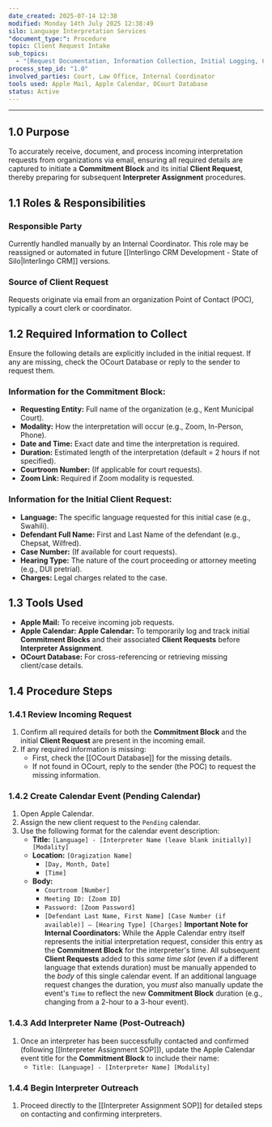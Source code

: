 ```yaml
---
date_created: 2025-07-14 12:38
modified: Monday 14th July 2025 12:38:49
silo: Language Interpretation Services
"document_type:": Procedure
topic: Client Request Intake
sub_topics:
  - "[Request Documentation, Information Collection, Initial Logging, Communication Workflow"
process_step_id: "1.0"
involved_parties: Court, Law Office, Internal Coordinator
tools used: Apple Mail, Apple Calendar, OCourt Database
status: Active
---
```

---

## 1.0 Purpose
To accurately receive, document, and process incoming interpretation requests from organizations via email, ensuring all required details are captured to initiate a **Commitment Block** and its initial **Client Request**, thereby preparing for subsequent **Interpreter Assignment** procedures.

## 1.1 Roles & Responsibilities

### Responsible Party
Currently handled manually by an Internal Coordinator. This role may be reassigned or automated in future [[Interlingo CRM Development - State of Silo|Interlingo CRM]] versions.

### Source of Client Request
Requests originate via email from an organization Point of Contact (POC), typically a court clerk or coordinator.

## 1.2 Required Information to Collect
Ensure the following details are explicitly included in the initial request. If any are missing, check the OCourt Database or reply to the sender to request them.
### Information for the **Commitment Block**:
- **Requesting Entity:** Full name of the organization (e.g., Kent Municipal Court).
- **Modality:** How the interpretation will occur (e.g., Zoom, In-Person, Phone).
- **Date and Time:** Exact date and time the interpretation is required.
- **Duration:** Estimated length of the interpretation (default = 2 hours if not specified).
- **Courtroom Number:** (If applicable for court requests).
- **Zoom Link:** Required if Zoom modality is requested.
### Information for the Initial **Client Request**:
- **Language:** The specific language requested for this initial case (e.g., Swahili).
- **Defendant Full Name:** First and Last Name of the defendant (e.g., Chepsat, Wilfred).
- **Case Number:** (If available for court requests).
- **Hearing Type:** The nature of the court proceeding or attorney meeting (e.g., DUI pretrial).
- **Charges:** Legal charges related to the case.

## 1.3 Tools Used
-   **Apple Mail:** To receive incoming job requests.
-   **Apple Calendar:** **Apple Calendar:** To temporarily log and track initial **Commitment Blocks** and their associated **Client Requests** before **Interpreter Assignment**.
-   **OCourt Database:** For cross-referencing or retrieving missing client/case details.

## 1.4 Procedure Steps

### 1.4.1 Review Incoming Request

1. Confirm all required details for both the **Commitment Block** and the initial **Client Request** are present in the incoming email.
2.  If any required information is missing:
    * First, check the [[OCourt Database]] for the missing details.
    * If not found in OCourt, reply to the sender (the POC) to request the missing information.

### 1.4.2 Create Calendar Event (Pending Calendar)
1.  Open Apple Calendar.
2.  Assign the new client request to the `Pending` calendar.
3.  Use the following format for the calendar event description:
    * **Title:** `[Language] - [Interpreter Name (leave blank initially)] [Modality]`
    * **Location:** `[Oragization Name]`
        * `[Day, Month, Date]`
        * `[Time]`
    * **Body:**
        * `Courtroom [Number]`
        * `Meeting ID: [Zoom ID]`
        * `Password: [Zoom Password]`
        * `[Defendant Last Name, First Name] [Case Number (if available)] — [Hearing Type] [Charges]`
**Important Note for Internal Coordinators:** While the Apple Calendar entry itself represents the initial interpretation request, consider this entry as the **Commitment Block** for the interpreter's time. All subsequent **Client Requests** added to this _same time slot_ (even if a different language that extends duration) must be manually appended to the _body_ of this single calendar event. If an additional language request changes the duration, you _must_ also manually update the event's `Time` to reflect the new **Commitment Block** duration (e.g., changing from a 2-hour to a 3-hour event).
### 1.4.3 Add Interpreter Name (Post-Outreach)
1. Once an interpreter has been successfully contacted and confirmed (following [[Interpreter Assignment SOP]]), update the Apple Calendar event title for the **Commitment Block** to include their name:
    * `Title: [Language] - [Interpreter Name] [Modality]`

### 1.4.4 Begin Interpreter Outreach
1.  Proceed directly to the [[Interpreter Assignment SOP]] for detailed steps on contacting and confirming interpreters.